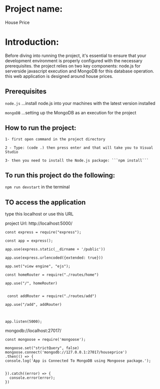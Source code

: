 # Project name:
House Price


# Introduction:
Before diving into running the project, it's essential to ensure that your development environment is properly configured with the necessary prerequisites. the project relies on two key components: node.js for serverside javascript execution and MongoDB for this database operation. this web application is designed around house prices. 

 
## Prerequisites
```node.js```
...install node.js into your machines with the latest version installed

```mongoDB```
...setting up the MongoDB as an execution for the project

## How to run the project:
    1- first open command in the project directory
    
    2 - Type: (code .) then press enter and that will take you to Visual Studio  
    
    3- then you need to install the Node.js package: ```npm install``` 

## To run this project do the following: 

```npm run devstart``` in the terminal 

## TO access the application

type this localhost or use this URL

project Url: http://localhost:5000/ 

```
const express = require("express");

const app = express();

app.use(express.static(__dirname + '/public'))

app.use(express.urlencoded({extended: true}))

app.set("view engine", "ejs");

const homeRouter = require("./routes/home")

app.use("/", homeRouter)

 
 const addRouter = require("./routes/add")

app.use("/add", addRouter)



app.listen(5000);

```

mongodb://localhost:27017/

```
const mongoose = require('mongoose');

mongoose.set("strictQuery", false)
mongoose.connect('mongodb://127.0.0.1:27017/houseprice')
.then(() => {
console.log('App is Connected To MongoDB using Mongoose package.');


}).catch((error) => {
  console.error(error);
})
```

  
